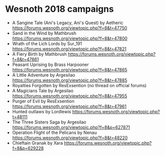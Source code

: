 # Wesnoth 2018 campaigns

- A Sangine Tale (Ani's Legacy, Ani's Quest) by Aetheric https://forums.wesnoth.org/viewtopic.php?f=8&t=47750
- Sand in the Wind by Mathbrush https://forums.wesnoth.org/viewtopic.php?f=8&t=47800
- Wrath of the Lich Lords by Sur_191 https://forums.wesnoth.org/viewtopic.php?f=8&t=47821
- A Fiery Birth by Mathbrush https://forums.wesnoth.org/viewtopic.php?f=8&t=47861
- Peasant Uprising by Brass Harpooner https://forums.wesnoth.org/viewtopic.php?f=8&t=47865
- A Little Adventure by Argesilao https://forums.wesnoth.org/viewtopic.php?f=8&t=47885
- Royalties Forgotten by ResExsention (no thread on official forums)
- A Magicians Tale by Argesilao https://forums.wesnoth.org/viewtopic.php?f=8&t=47955
- Purger of Evil by ResExsention https://forums.wesnoth.org/viewtopic.php?f=8&t=47961
- Hunted outlaws by Lordlewis https://forums.wesnoth.org/viewtopic.php?t=48111
- The Three Sisters Saga by Argesilao https://forums.wesnoth.org/viewtopic.php?f=8&p=627871
- Operation Flight of the Pelicans by Nenau https://forums.wesnoth.org/viewtopic.php?f=8&t=48220
- Chieftain Granak by Xara https://forums.wesnoth.org/viewtopic.php?f=8&p=629228
